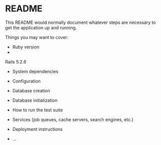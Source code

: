 # README

This README would normally document whatever steps are necessary to get the
application up and running.

Things you may want to cover:

* Ruby version
* 
Rails 5.2.6
* System dependencies


* Configuration

* Database creation

* Database initialization

* How to run the test suite

* Services (job queues, cache servers, search engines, etc.)

* Deployment instructions

* ...
